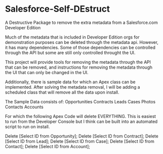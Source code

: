 Salesforce-Self-DEstruct
========================

A Destructive Package to remove the extra metadata from a Salesforce.com Developer Edition

Much of the metadata that is included in Developer Edition orgs for demonstration purposes can be deleted through the metadata api. However, it has many dependencies. Some of those dependencies can be controlled through the API but some are still only controlled throught the UI.

This project will provide tools for removing the metadata through the API that can be removed, and instructions for removing the metadata through the UI that can only be changed in the UI.

Additionally, there is sample data for which an Apex class can be implemented. After solving the metadata removal, I will be adding a scheduled class that will remove all the data upon install.

The Sample Data consists of:
Opportunities
Contracts
Leads
Cases
Photos
Contacts
Accounts

For which the following Apex Code will delete EVERYTHING. This is easiest to run from the Developer Console but I think can be built into an automated script to run on install.

Delete [Select ID from Opportunity];
Delete [Select ID from Contract];
Delete [Select ID from Lead];
Delete [Select ID from Case];
Delete [Select ID from Contact];
Delete [Select ID from Account];
